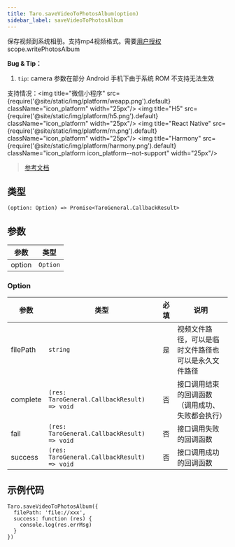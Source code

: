 ```yaml
---
title: Taro.saveVideoToPhotosAlbum(option)
sidebar_label: saveVideoToPhotosAlbum
---
```


保存视频到系统相册。支持mp4视频格式。需要[用户授权](https://developers.weixin.qq.com/miniprogram/dev/framework/open-ability/authorize.html) scope.writePhotosAlbum

**Bug & Tip：**

1.  `tip`: camera 参数在部分 Android 手机下由于系统 ROM 不支持无法生效

支持情况：<img title="微信小程序" src={require('@site/static/img/platform/weapp.png').default} className="icon_platform" width="25px"/> <img title="H5" src={require('@site/static/img/platform/h5.png').default} className="icon_platform" width="25px"/> <img title="React Native" src={require('@site/static/img/platform/rn.png').default} className="icon_platform" width="25px"/> <img title="Harmony" src={require('@site/static/img/platform/harmony.png').default} className="icon_platform icon_platform--not-support" width="25px"/>

> [参考文档](https://developers.weixin.qq.com/miniprogram/dev/api/media/video/wx.saveVideoToPhotosAlbum.html)

## 类型

```tsx
(option: Option) => Promise<TaroGeneral.CallbackResult>
```

## 参数

| 参数 | 类型 |
| --- | --- |
| option | `Option` |

### Option

| 参数 | 类型 | 必填 | 说明 |
| --- | --- | :---: | --- |
| filePath | `string` | 是 | 视频文件路径，可以是临时文件路径也可以是永久文件路径 |
| complete | `(res: TaroGeneral.CallbackResult) => void` | 否 | 接口调用结束的回调函数（调用成功、失败都会执行） |
| fail | `(res: TaroGeneral.CallbackResult) => void` | 否 | 接口调用失败的回调函数 |
| success | `(res: TaroGeneral.CallbackResult) => void` | 否 | 接口调用成功的回调函数 |

## 示例代码

```tsx
Taro.saveVideoToPhotosAlbum({
  filePath: 'file://xxx',
  success: function (res) {
    console.log(res.errMsg)
  }
})
```
